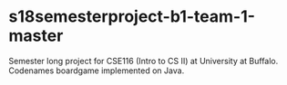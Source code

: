 # s18semesterproject-b1-team-1-master
Semester long project for CSE116 (Intro to CS II) at University at Buffalo. Codenames boardgame implemented on Java.
